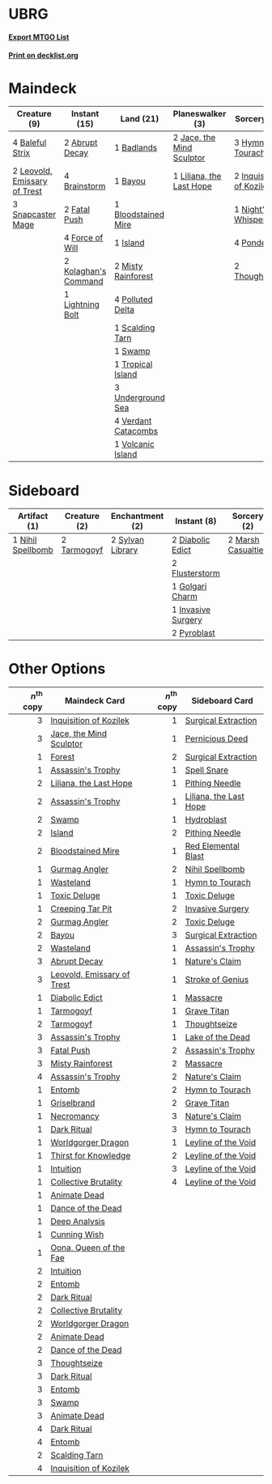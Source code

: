 # UBRG

#### [Export MTGO List](../collection/UBRG/UBRG.txt)
#### [Print on decklist.org](http://decklist.org/?deckmain=2%09Abrupt%20Decay%0A1%09Badlands%0A4%09Baleful%20Strix%0A1%09Bayou%0A1%09Bloodstained%20Mire%0A4%09Brainstorm%0A2%09Fatal%20Push%0A4%09Force%20of%20Will%0A3%09Hymn%20to%20Tourach%0A2%09Inquisition%20of%20Kozilek%0A1%09Island%0A2%09Jace,%20the%20Mind%20Sculptor%0A2%09Kolaghan's%20Command%0A2%09Leovold,%20Emissary%20of%20Trest%0A1%09Lightning%20Bolt%0A1%09Liliana,%20the%20Last%20Hope%0A2%09Misty%20Rainforest%0A1%09Night's%20Whisper%0A4%09Polluted%20Delta%0A4%09Ponder%0A1%09Scalding%20Tarn%0A3%09Snapcaster%20Mage%0A1%09Swamp%0A2%09Thoughtseize%0A1%09Tropical%20Island%0A3%09Underground%20Sea%0A4%09Verdant%20Catacombs%0A1%09Volcanic%20Island&deckside=2%09Diabolic%20Edict%0A2%09Flusterstorm%0A1%09Golgari%20Charm%0A1%09Invasive%20Surgery%0A2%09Marsh%20Casualties%0A1%09Nihil%20Spellbomb%0A2%09Pyroblast%0A2%09Sylvan%20Library%0A2%09Tarmogoyf)
# Maindeck

|                                             Creature (9)                                              |                                         Instant (15)                                          |                                          Land (21)                                           |                                          Planeswalker (3)                                          |                                           Sorcery (12)                                            |
|-------------------------------------------------------------------------------------------------------|-----------------------------------------------------------------------------------------------|----------------------------------------------------------------------------------------------|----------------------------------------------------------------------------------------------------|---------------------------------------------------------------------------------------------------|
|4 [Baleful Strix](http://gatherer.wizards.com/Pages/Card/Details.aspx?multiverseid=423507)             |2 [Abrupt Decay](http://gatherer.wizards.com/Pages/Card/Details.aspx?multiverseid=425971)      |1 [Badlands](http://gatherer.wizards.com/Pages/Card/Details.aspx?multiverseid=382852)         |2 [Jace, the Mind Sculptor](http://gatherer.wizards.com/Pages/Card/Details.aspx?multiverseid=382979)|3 [Hymn to Tourach](http://gatherer.wizards.com/Pages/Card/Details.aspx?multiverseid=382976)       |
|2 [Leovold, Emissary of Trest](http://gatherer.wizards.com/Pages/Card/Details.aspx?multiverseid=416834)|4 [Brainstorm](http://gatherer.wizards.com/Pages/Card/Details.aspx?multiverseid=382871)        |1 [Bayou](http://gatherer.wizards.com/Pages/Card/Details.aspx?multiverseid=382860)            |1 [Liliana, the Last Hope](http://gatherer.wizards.com/Pages/Card/Details.aspx?multiverseid=414388) |2 [Inquisition of Kozilek](http://gatherer.wizards.com/Pages/Card/Details.aspx?multiverseid=425900)|
|3 [Snapcaster Mage](http://gatherer.wizards.com/Pages/Card/Details.aspx?multiverseid=425875)           |2 [Fatal Push](http://gatherer.wizards.com/Pages/Card/Details.aspx?multiverseid=423724)        |1 [Bloodstained Mire](http://gatherer.wizards.com/Pages/Card/Details.aspx?multiverseid=405094)|                                                                                                    |1 [Night's Whisper](http://gatherer.wizards.com/Pages/Card/Details.aspx?multiverseid=413642)       |
|                                                                                                       |4 [Force of Will](http://gatherer.wizards.com/Pages/Card/Details.aspx?multiverseid=382943)     |1 [Island](http://gatherer.wizards.com/Pages/Card/Details.aspx?multiverseid=439602)           |                                                                                                    |4 [Ponder](http://gatherer.wizards.com/Pages/Card/Details.aspx?multiverseid=451051)                |
|                                                                                                       |2 [Kolaghan's Command](http://gatherer.wizards.com/Pages/Card/Details.aspx?multiverseid=394613)|2 [Misty Rainforest](http://gatherer.wizards.com/Pages/Card/Details.aspx?multiverseid=426065) |                                                                                                    |2 [Thoughtseize](http://gatherer.wizards.com/Pages/Card/Details.aspx?multiverseid=438676)          |
|                                                                                                       |1 [Lightning Bolt](http://gatherer.wizards.com/Pages/Card/Details.aspx?multiverseid=234704)    |4 [Polluted Delta](http://gatherer.wizards.com/Pages/Card/Details.aspx?multiverseid=405104)   |                                                                                                    |                                                                                                   |
|                                                                                                       |                                                                                               |1 [Scalding Tarn](http://gatherer.wizards.com/Pages/Card/Details.aspx?multiverseid=426069)    |                                                                                                    |                                                                                                   |
|                                                                                                       |                                                                                               |1 [Swamp](http://gatherer.wizards.com/Pages/Card/Details.aspx?multiverseid=439603)            |                                                                                                    |                                                                                                   |
|                                                                                                       |                                                                                               |1 [Tropical Island](http://gatherer.wizards.com/Pages/Card/Details.aspx?multiverseid=383138)  |                                                                                                    |                                                                                                   |
|                                                                                                       |                                                                                               |3 [Underground Sea](http://gatherer.wizards.com/Pages/Card/Details.aspx?multiverseid=383142)  |                                                                                                    |                                                                                                   |
|                                                                                                       |                                                                                               |4 [Verdant Catacombs](http://gatherer.wizards.com/Pages/Card/Details.aspx?multiverseid=426074)|                                                                                                    |                                                                                                   |
|                                                                                                       |                                                                                               |1 [Volcanic Island](http://gatherer.wizards.com/Pages/Card/Details.aspx?multiverseid=383147)  |                                                                                                    |                                                                                                   |


# Sideboard

|                                        Artifact (1)                                        |                                     Creature (2)                                     |                                      Enchantment (2)                                      |                                         Instant (8)                                         |                                         Sorcery (2)                                         |
|--------------------------------------------------------------------------------------------|--------------------------------------------------------------------------------------|-------------------------------------------------------------------------------------------|---------------------------------------------------------------------------------------------|---------------------------------------------------------------------------------------------|
|1 [Nihil Spellbomb](http://gatherer.wizards.com/Pages/Card/Details.aspx?multiverseid=442215)|2 [Tarmogoyf](http://gatherer.wizards.com/Pages/Card/Details.aspx?multiverseid=370404)|2 [Sylvan Library](http://gatherer.wizards.com/Pages/Card/Details.aspx?multiverseid=383120)|2 [Diabolic Edict](http://gatherer.wizards.com/Pages/Card/Details.aspx?multiverseid=442074)  |2 [Marsh Casualties](http://gatherer.wizards.com/Pages/Card/Details.aspx?multiverseid=401696)|
|                                                                                            |                                                                                      |                                                                                           |2 [Flusterstorm](http://gatherer.wizards.com/Pages/Card/Details.aspx?multiverseid=382942)    |                                                                                             |
|                                                                                            |                                                                                      |                                                                                           |1 [Golgari Charm](http://gatherer.wizards.com/Pages/Card/Details.aspx?multiverseid=430396)   |                                                                                             |
|                                                                                            |                                                                                      |                                                                                           |1 [Invasive Surgery](http://gatherer.wizards.com/Pages/Card/Details.aspx?multiverseid=409811)|                                                                                             |
|                                                                                            |                                                                                      |                                                                                           |2 [Pyroblast](http://gatherer.wizards.com/Pages/Card/Details.aspx?multiverseid=159243)       |                                                                                             |


# Other Options

|*n*<sup>th</sup> copy|                                            Maindeck Card                                            |*n*<sup>th</sup> copy|                                         Sideboard Card                                          |
|--------------------:|-----------------------------------------------------------------------------------------------------|--------------------:|-------------------------------------------------------------------------------------------------|
|                    3|[Inquisition of Kozilek](http://gatherer.wizards.com/Pages/Card/Details.aspx?multiverseid=425900)    |                    1|[Surgical Extraction](http://gatherer.wizards.com/Pages/Card/Details.aspx?multiverseid=397706)   |
|                    3|[Jace, the Mind Sculptor](http://gatherer.wizards.com/Pages/Card/Details.aspx?multiverseid=382979)   |                    1|[Pernicious Deed](http://gatherer.wizards.com/Pages/Card/Details.aspx?multiverseid=442201)       |
|                    1|[Forest](http://gatherer.wizards.com/Pages/Card/Details.aspx?multiverseid=439605)                    |                    2|[Surgical Extraction](http://gatherer.wizards.com/Pages/Card/Details.aspx?multiverseid=397706)   |
|                    1|[Assassin's Trophy](http://gatherer.wizards.com/Pages/Card/Details.aspx?multiverseid=452902)         |                    1|[Spell Snare](http://gatherer.wizards.com/Pages/Card/Details.aspx?multiverseid=370447)           |
|                    2|[Liliana, the Last Hope](http://gatherer.wizards.com/Pages/Card/Details.aspx?multiverseid=414388)    |                    1|[Pithing Needle](http://gatherer.wizards.com/Pages/Card/Details.aspx?multiverseid=425815)        |
|                    2|[Assassin's Trophy](http://gatherer.wizards.com/Pages/Card/Details.aspx?multiverseid=452902)         |                    1|[Liliana, the Last Hope](http://gatherer.wizards.com/Pages/Card/Details.aspx?multiverseid=414388)|
|                    2|[Swamp](http://gatherer.wizards.com/Pages/Card/Details.aspx?multiverseid=439603)                     |                    1|[Hydroblast](http://gatherer.wizards.com/Pages/Card/Details.aspx?multiverseid=159231)            |
|                    2|[Island](http://gatherer.wizards.com/Pages/Card/Details.aspx?multiverseid=439602)                    |                    2|[Pithing Needle](http://gatherer.wizards.com/Pages/Card/Details.aspx?multiverseid=425815)        |
|                    2|[Bloodstained Mire](http://gatherer.wizards.com/Pages/Card/Details.aspx?multiverseid=405094)         |                    1|[Red Elemental Blast](http://gatherer.wizards.com/Pages/Card/Details.aspx?multiverseid=202447)   |
|                    1|[Gurmag Angler](http://gatherer.wizards.com/Pages/Card/Details.aspx?multiverseid=391850)             |                    2|[Nihil Spellbomb](http://gatherer.wizards.com/Pages/Card/Details.aspx?multiverseid=442215)       |
|                    1|[Wasteland](http://gatherer.wizards.com/Pages/Card/Details.aspx?multiverseid=413790)                 |                    1|[Hymn to Tourach](http://gatherer.wizards.com/Pages/Card/Details.aspx?multiverseid=382976)       |
|                    1|[Toxic Deluge](http://gatherer.wizards.com/Pages/Card/Details.aspx?multiverseid=413650)              |                    1|[Toxic Deluge](http://gatherer.wizards.com/Pages/Card/Details.aspx?multiverseid=413650)          |
|                    1|[Creeping Tar Pit](http://gatherer.wizards.com/Pages/Card/Details.aspx?multiverseid=177520)          |                    2|[Invasive Surgery](http://gatherer.wizards.com/Pages/Card/Details.aspx?multiverseid=409811)      |
|                    2|[Gurmag Angler](http://gatherer.wizards.com/Pages/Card/Details.aspx?multiverseid=391850)             |                    2|[Toxic Deluge](http://gatherer.wizards.com/Pages/Card/Details.aspx?multiverseid=413650)          |
|                    2|[Bayou](http://gatherer.wizards.com/Pages/Card/Details.aspx?multiverseid=382860)                     |                    3|[Surgical Extraction](http://gatherer.wizards.com/Pages/Card/Details.aspx?multiverseid=397706)   |
|                    2|[Wasteland](http://gatherer.wizards.com/Pages/Card/Details.aspx?multiverseid=413790)                 |                    1|[Assassin's Trophy](http://gatherer.wizards.com/Pages/Card/Details.aspx?multiverseid=452902)     |
|                    3|[Abrupt Decay](http://gatherer.wizards.com/Pages/Card/Details.aspx?multiverseid=425971)              |                    1|[Nature's Claim](http://gatherer.wizards.com/Pages/Card/Details.aspx?multiverseid=438743)        |
|                    3|[Leovold, Emissary of Trest](http://gatherer.wizards.com/Pages/Card/Details.aspx?multiverseid=416834)|                    1|[Stroke of Genius](http://gatherer.wizards.com/Pages/Card/Details.aspx?multiverseid=383114)      |
|                    1|[Diabolic Edict](http://gatherer.wizards.com/Pages/Card/Details.aspx?multiverseid=442074)            |                    1|[Massacre](http://gatherer.wizards.com/Pages/Card/Details.aspx?multiverseid=21324)               |
|                    1|[Tarmogoyf](http://gatherer.wizards.com/Pages/Card/Details.aspx?multiverseid=370404)                 |                    1|[Grave Titan](http://gatherer.wizards.com/Pages/Card/Details.aspx?multiverseid=389540)           |
|                    2|[Tarmogoyf](http://gatherer.wizards.com/Pages/Card/Details.aspx?multiverseid=370404)                 |                    1|[Thoughtseize](http://gatherer.wizards.com/Pages/Card/Details.aspx?multiverseid=438676)          |
|                    3|[Assassin's Trophy](http://gatherer.wizards.com/Pages/Card/Details.aspx?multiverseid=452902)         |                    1|[Lake of the Dead](http://gatherer.wizards.com/Pages/Card/Details.aspx?multiverseid=382995)      |
|                    3|[Fatal Push](http://gatherer.wizards.com/Pages/Card/Details.aspx?multiverseid=423724)                |                    2|[Assassin's Trophy](http://gatherer.wizards.com/Pages/Card/Details.aspx?multiverseid=452902)     |
|                    3|[Misty Rainforest](http://gatherer.wizards.com/Pages/Card/Details.aspx?multiverseid=426065)          |                    2|[Massacre](http://gatherer.wizards.com/Pages/Card/Details.aspx?multiverseid=21324)               |
|                    4|[Assassin's Trophy](http://gatherer.wizards.com/Pages/Card/Details.aspx?multiverseid=452902)         |                    2|[Nature's Claim](http://gatherer.wizards.com/Pages/Card/Details.aspx?multiverseid=438743)        |
|                    1|[Entomb](http://gatherer.wizards.com/Pages/Card/Details.aspx?multiverseid=270456)                    |                    2|[Hymn to Tourach](http://gatherer.wizards.com/Pages/Card/Details.aspx?multiverseid=382976)       |
|                    1|[Griselbrand](http://gatherer.wizards.com/Pages/Card/Details.aspx?multiverseid=425897)               |                    2|[Grave Titan](http://gatherer.wizards.com/Pages/Card/Details.aspx?multiverseid=389540)           |
|                    1|[Necromancy](http://gatherer.wizards.com/Pages/Card/Details.aspx?multiverseid=3621)                  |                    3|[Nature's Claim](http://gatherer.wizards.com/Pages/Card/Details.aspx?multiverseid=438743)        |
|                    1|[Dark Ritual](http://gatherer.wizards.com/Pages/Card/Details.aspx?multiverseid=205422)               |                    3|[Hymn to Tourach](http://gatherer.wizards.com/Pages/Card/Details.aspx?multiverseid=382976)       |
|                    1|[Worldgorger Dragon](http://gatherer.wizards.com/Pages/Card/Details.aspx?multiverseid=383154)        |                    1|[Leyline of the Void](http://gatherer.wizards.com/Pages/Card/Details.aspx?multiverseid=205013)   |
|                    1|[Thirst for Knowledge](http://gatherer.wizards.com/Pages/Card/Details.aspx?multiverseid=205311)      |                    2|[Leyline of the Void](http://gatherer.wizards.com/Pages/Card/Details.aspx?multiverseid=205013)   |
|                    1|[Intuition](http://gatherer.wizards.com/Pages/Card/Details.aspx?multiverseid=397633)                 |                    3|[Leyline of the Void](http://gatherer.wizards.com/Pages/Card/Details.aspx?multiverseid=205013)   |
|                    1|[Collective Brutality](http://gatherer.wizards.com/Pages/Card/Details.aspx?multiverseid=414380)      |                    4|[Leyline of the Void](http://gatherer.wizards.com/Pages/Card/Details.aspx?multiverseid=205013)   |
|                    1|[Animate Dead](http://gatherer.wizards.com/Pages/Card/Details.aspx?multiverseid=265167)              |                     |                                                                                                 |
|                    1|[Dance of the Dead](http://gatherer.wizards.com/Pages/Card/Details.aspx?multiverseid=184612)         |                     |                                                                                                 |
|                    1|[Deep Analysis](http://gatherer.wizards.com/Pages/Card/Details.aspx?multiverseid=382912)             |                     |                                                                                                 |
|                    1|[Cunning Wish](http://gatherer.wizards.com/Pages/Card/Details.aspx?multiverseid=34400)               |                     |                                                                                                 |
|                    1|[Oona, Queen of the Fae](http://gatherer.wizards.com/Pages/Card/Details.aspx?multiverseid=370429)    |                     |                                                                                                 |
|                    2|[Intuition](http://gatherer.wizards.com/Pages/Card/Details.aspx?multiverseid=397633)                 |                     |                                                                                                 |
|                    2|[Entomb](http://gatherer.wizards.com/Pages/Card/Details.aspx?multiverseid=270456)                    |                     |                                                                                                 |
|                    2|[Dark Ritual](http://gatherer.wizards.com/Pages/Card/Details.aspx?multiverseid=205422)               |                     |                                                                                                 |
|                    2|[Collective Brutality](http://gatherer.wizards.com/Pages/Card/Details.aspx?multiverseid=414380)      |                     |                                                                                                 |
|                    2|[Worldgorger Dragon](http://gatherer.wizards.com/Pages/Card/Details.aspx?multiverseid=383154)        |                     |                                                                                                 |
|                    2|[Animate Dead](http://gatherer.wizards.com/Pages/Card/Details.aspx?multiverseid=265167)              |                     |                                                                                                 |
|                    2|[Dance of the Dead](http://gatherer.wizards.com/Pages/Card/Details.aspx?multiverseid=184612)         |                     |                                                                                                 |
|                    3|[Thoughtseize](http://gatherer.wizards.com/Pages/Card/Details.aspx?multiverseid=438676)              |                     |                                                                                                 |
|                    3|[Dark Ritual](http://gatherer.wizards.com/Pages/Card/Details.aspx?multiverseid=205422)               |                     |                                                                                                 |
|                    3|[Entomb](http://gatherer.wizards.com/Pages/Card/Details.aspx?multiverseid=270456)                    |                     |                                                                                                 |
|                    3|[Swamp](http://gatherer.wizards.com/Pages/Card/Details.aspx?multiverseid=439603)                     |                     |                                                                                                 |
|                    3|[Animate Dead](http://gatherer.wizards.com/Pages/Card/Details.aspx?multiverseid=265167)              |                     |                                                                                                 |
|                    4|[Dark Ritual](http://gatherer.wizards.com/Pages/Card/Details.aspx?multiverseid=205422)               |                     |                                                                                                 |
|                    4|[Entomb](http://gatherer.wizards.com/Pages/Card/Details.aspx?multiverseid=270456)                    |                     |                                                                                                 |
|                    2|[Scalding Tarn](http://gatherer.wizards.com/Pages/Card/Details.aspx?multiverseid=426069)             |                     |                                                                                                 |
|                    4|[Inquisition of Kozilek](http://gatherer.wizards.com/Pages/Card/Details.aspx?multiverseid=425900)    |                     |                                                                                                 |

